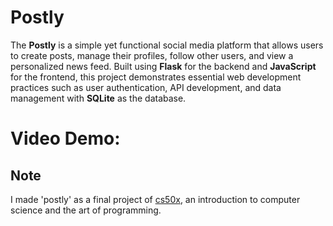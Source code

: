 # Postly

The **Postly** is a simple yet functional social media platform that allows users to create posts, manage their profiles, follow other users, and view a personalized news feed. Built using **Flask** for the backend and **JavaScript** for the frontend, this project demonstrates essential web development practices such as user authentication, API development, and data management with **SQLite** as the database.

# Video Demo: <something>

## Note

I made 'postly' as a final project of [cs50x](https://cs50.harvard.edu/x/2024/), an introduction to computer science and the art of programming.